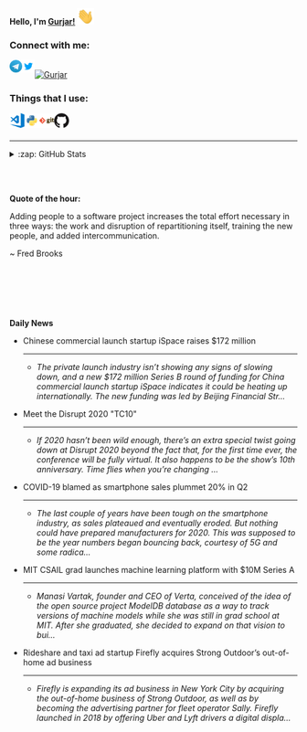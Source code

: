 #### Hello, I'm [Gurjar!](https://GurjarKing.github.io) <img src="https://raw.githubusercontent.com/ABSphreak/ABSphreak/master/gifs/Hi.gif" width="30px"></h2>


### Connect with me:

[<img align="left" alt="Gurjar | Telegram" width="22px" src="https://raw.githubusercontent.com/github/explore/80688e429a7d4ef2fca1e82350fe8e3517d3494d/topics/telegram/telegram.png" />][Telegram]
[<img align="left" alt="Gurjar | Twitter" width="22px" src="https://raw.githubusercontent.com/github/explore/80688e429a7d4ef2fca1e82350fe8e3517d3494d/topics/twitter/twitter.png" />][Twitter]

<br > <a href="https://github.com/GurjarKing"><img src="https://komarev.com/ghpvc/?username=GurjarKing" alt="Gurjar" /></a> <br />

<!-- <br >

![](https://visitor-badge.glitch.me/badge?page_id=GurjarKing)

<br /> -->

### Things that I use:

[<img align="left" alt="Visual Studio Code" width="26px" src="https://raw.githubusercontent.com/github/explore/80688e429a7d4ef2fca1e82350fe8e3517d3494d/topics/visual-studio-code/visual-studio-code.png" />][VSCode]
[<img align="left" alt="Python" width="26px" src="https://raw.githubusercontent.com/github/explore/80688e429a7d4ef2fca1e82350fe8e3517d3494d/topics/python/python.png" />][Python]
[<img align="left" alt="Git" width="26px" src="https://raw.githubusercontent.com/github/explore/80688e429a7d4ef2fca1e82350fe8e3517d3494d/topics/git/git.png" />][Git]
[<img align="left" alt="GitHub" width="26px" src="https://raw.githubusercontent.com/github/explore/78df643247d429f6cc873026c0622819ad797942/topics/github/github.png" />][Github]

<br />
<br />

---
<details>
  <summary>:zap: GitHub Stats</summary>

<img align="left" alt="Gurjar's Github Stats" src="https://github-readme-stats.vercel.app/api?username=GurjarKing&show_icons=true&hide_border=true&count_private=true&include_all_commit=true&theme=algolia" />

</details>

<!-- ### 🔔 My latest tweet
<a href="https://twitter.com/Gurjar_King43" target="_blank">
	<img src="https://github.com/GurjarKing/GurjarKing/raw/master/tweet.png" width="70%" align="center" alt="Click to view on Twitter" title="My latest tweet, as an image"/>
</a> -->
<br>

<pre>

</pre>

**Quote of the hour:**

Adding people to a software project increases the total effort necessary in three ways: the work and disruption of repartitioning itself, training the new people, and added intercommunication.

~ Fred Brooks
<pre>

</pre>
<br>
<pre>


</pre>
<strong>Daily News</strong>
  
  - Chinese commercial launch startup iSpace raises $172 million
     <hr/>
     
      - *The private launch industry isn’t showing any signs of slowing down, and a new $172 million Series B round of funding for China commercial launch startup iSpace indicates it could be heating up internationally. The new funding was led by Beijing Financial Str…*
     
  - Meet the Disrupt 2020 "TC10"
      <hr/>
      
      - *If 2020 hasn’t been wild enough, there’s an extra special twist going down at Disrupt 2020 beyond the fact that, for the first time ever, the conference will be fully virtual. It also happens to be the show’s 10th anniversary. Time flies when you’re changing …*
      
  - COVID-19 blamed as smartphone sales plummet 20% in Q2
      <hr/>
      
      - *The last couple of years have been tough on the smartphone industry, as sales plateaued and eventually eroded. But nothing could have prepared manufacturers for 2020. This was supposed to be the year numbers began bouncing back, courtesy of 5G and some radica…*
      
  - MIT CSAIL grad launches machine learning platform with $10M Series A
      <hr/>
      
      - *Manasi Vartak, founder and CEO of Verta, conceived of the idea of the open source project ModelDB database as a way to track versions of machine models while she was still in grad school at MIT. After she graduated, she decided to expand on that vision to bui…*
       
  - Rideshare and taxi ad startup Firefly acquires Strong Outdoor’s out-of-home ad business
      <hr/>
       
       - *Firefly is expanding its ad business in New York City by acquiring the out-of-home business of Strong Outdoor, as well as by becoming the advertising partner for fleet operator Sally. Firefly launched in 2018 by offering Uber and Lyft drivers a digital displa…*
      

<br />

[VSCode]: https://code.visualstudio.com/
[Python]: https://www.python.org/
[Git]: https://git-scm.com/
[Github]: https://github.com/
[Telegram]: https://t.me/Gurjar_King/
[Twitter]: https://twitter.com/Gurjar_King43/
